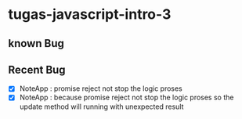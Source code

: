# tugas-javascript-intro-3

## known Bug

## Recent Bug

- [x] NoteApp : promise reject not stop the logic proses
- [x] NoteApp : because promise reject not stop the logic proses so the update method will running with unexpected result

